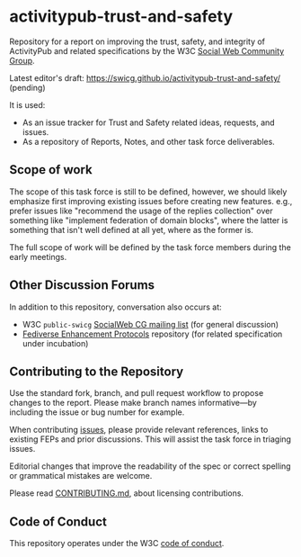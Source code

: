 # activitypub-trust-and-safety

Repository for a report on improving the trust, safety, and integrity of ActivityPub and related specifications by the W3C 
[Social Web Community Group](https://www.w3.org/community/swicg/).

Latest editor's draft: https://swicg.github.io/activitypub-trust-and-safety/ (pending)

It is used:

* As an issue tracker for Trust and Safety related ideas, requests, and issues.
* As a repository of Reports, Notes, and other task force deliverables.

## Scope of work

The scope of this task force is still to be defined, however, we should likely emphasize first improving existing issues before creating new features. e.g., prefer issues like "recommend the usage of the replies collection" over something like "implement federation of domain blocks", where the latter is something that isn't well defined at all yet, where as the former is.

The full scope of work will be defined by the task force members during the early meetings.

## Other Discussion Forums

In addition to this repository, conversation also occurs at:

* W3C `public-swicg` [SocialWeb CG mailing list](https://lists.w3.org/Archives/Public/public-swicg/) (for general discussion)
* [Fediverse Enhancement Protocols](https://codeberg.org/fediverse/fep) repository (for related specification under
  incubation)

## Contributing to the Repository

Use the standard fork, branch, and pull request workflow to propose changes to
the report. Please make branch names informative—by including the issue
or bug number for example.

When contributing [issues](https://github.com/swicg/activitypub-trust-and-safety/issues), please provide relevant references, links to existing FEPs and prior discussions. This will assist the task force in triaging issues.

Editorial changes that improve the readability of the spec or correct spelling
or grammatical mistakes are welcome.

Please read [CONTRIBUTING.md](CONTRIBUTING.md), about licensing contributions.

## Code of Conduct

This repository operates under the W3C [code of conduct](https://www.w3.org/Consortium/cepc/).
